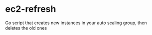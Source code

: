 # ec2-refresh
Go script that creates new instances in your auto scaling group, then deletes the old ones
